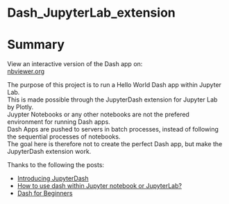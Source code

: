 # Dash_JupyterLab_extension

# Summary

<p>
View an interactive version of the Dash app on:<br>
<a href="https://nbviewer.org/github/RolfChung/Advanced_Plotly_Seaborn/blob/main/Advanced_Plotly_5.ipynb" target="_blank">nbviewer.org</a> 
</p>

<p>
The purpose of this project is to run a Hello World Dash app within Jupyter Lab.<br>
This is made possible through the JupyterDash extension for Jupyter Lab by Plotly.<br>
Juypter Notebooks or any other notebooks are not the prefered environment for running Dash apps.<br>
Dash Apps are pushed to servers in batch processes, instead of following the sequential processes of notebooks.<br>
The goal here is therefore not to create the perfect Dash app, but make the JupyterDash extension work.<br>
</p>

<p>Thanks to the following the posts:</p>

<ul>
  <li>
  <a href="https://medium.com/plotly/introducing-jupyterdash-811f1f57c02e" target="_blank">Introducing JupyterDash</a>
  </li>
  <li>
  <a href="https://stackoverflow.com/questions/45490002/how-to-use-dash-within-jupyter-notebook-or-jupyterlab" target="_blank">How to use dash within Jupyter notebook or JupyterLab?</a>
  </li>
  <li><a href="https://www.datacamp.com/community/tutorials/learn-build-dash-python" target="_blank">Dash for Beginners</a> </li>
</ul> 
